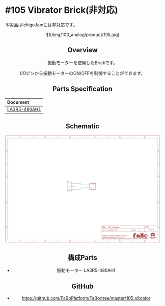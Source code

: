 # #105 Vibrator Brick(非対応)

本製品はIchigoJamには非対応です。

<center>![](/img/100_analog/product/105.jpg)
<!--COLORME-->

## Overview
振動モーターを使用したBrickです。

I/Oピンから振動モーターのON/OFFを制御することができます。


## Parts Specification
| Document |
|:--|
| [LA3R5-480AH1](http://akizukidenshi.com/catalog/g/gP-06744/) |

## Schematic
![](/img/100_analog/schematic/105_vibrator.png)

## 構成Parts
- 振動モーター LA3R5-480AH1

## GitHub
- https://github.com/FaBoPlatform/FaBo/tree/master/105_vibrator
